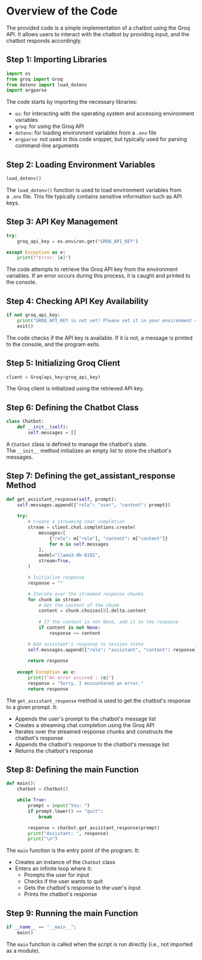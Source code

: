 # Overview of the Code

The provided code is a simple implementation of a chatbot using the Groq API. It allows users to interact with the chatbot by providing input, and the chatbot responds accordingly.

## Step 1: Importing Libraries

```python
import os
from groq import Groq
from dotenv import load_dotenv
import argparse
```

The code starts by importing the necessary libraries:

- `os`: for interacting with the operating system and accessing environment variables
- `groq`: for using the Groq API
- `dotenv`: for loading environment variables from a `.env` file
- `argparse`: not used in this code snippet, but typically used for parsing command-line arguments

## Step 2: Loading Environment Variables

```python
load_dotenv()
```

The `load_dotenv()` function is used to load environment variables from a `.env` file. This file typically contains sensitive information such as API keys.

## Step 3: API Key Management

```python
try: 
    groq_api_key = os.environ.get("GROQ_API_KEY")

except Exception as e:
    print(f"Error: {e}")
```

The code attempts to retrieve the Groq API key from the environment variables. If an error occurs during this process, it is caught and printed to the console.

## Step 4: Checking API Key Availability

```python
if not groq_api_key:
    print("GROQ_API_KEY is not set! Please set it in your environment variables.")
    exit()
```

The code checks if the API key is available. If it is not, a message is printed to the console, and the program exits.

## Step 5: Initializing Groq Client

```python
client = Groq(api_key=groq_api_key)
```

The Groq client is initialized using the retrieved API key.

## Step 6: Defining the Chatbot Class

```python
class Chatbot:
    def __init__(self):
        self.messages = []
```

A `Chatbot` class is defined to manage the chatbot's state. The `__init__` method initializes an empty list to store the chatbot's messages.

## Step 7: Defining the get_assistant_response Method

```python
def get_assistant_response(self, prompt):
    self.messages.append({"role": "user", "content": prompt})
    
    try:
        # Create a streaming chat completion
        stream = client.chat.completions.create(
            messages=[
                {"role": m["role"], "content": m["content"]}
                for m in self.messages
            ],
            model="llama3-8b-8192",
            stream=True,
        )

        # Initialize response
        response = ""

        # Iterate over the streamed response chunks
        for chunk in stream:
            # Get the content of the chunk
            content = chunk.choices[0].delta.content
            
            # If the content is not None, add it to the response
            if content is not None:
                response += content

        # Add assistant's response to session state
        self.messages.append({"role": "assistant", "content": response})
        
        return response 
    
    except Exception as e:
        print(f"An error occured : {e}")
        response = "Sorry, I encountered an error."
        return response
```

The `get_assistant_response` method is used to get the chatbot's response to a given prompt. It:

- Appends the user's prompt to the chatbot's message list
- Creates a streaming chat completion using the Groq API
- Iterates over the streamed response chunks and constructs the chatbot's response
- Appends the chatbot's response to the chatbot's message list
- Returns the chatbot's response

## Step 8: Defining the main Function

```python
def main():
    chatbot = Chatbot()

    while True:
        prompt = input("You: ")
        if prompt.lower() == "quit":
            break

        response = chatbot.get_assistant_response(prompt)
        print("Assistant: ", response)
        print("\n")
```

The `main` function is the entry point of the program. It:

- Creates an instance of the `Chatbot` class
- Enters an infinite loop where it:
    - Prompts the user for input
    - Checks if the user wants to quit
    - Gets the chatbot's response to the user's input
    - Prints the chatbot's response

## Step 9: Running the main Function

```python
if __name__ == "__main__":
    main()
```

The `main` function is called when the script is run directly (i.e., not imported as a module).
